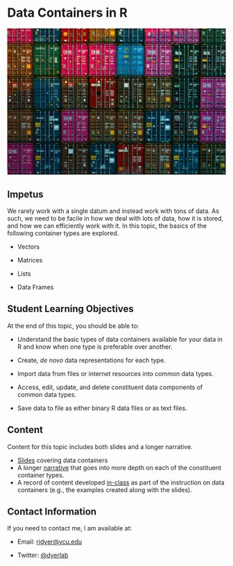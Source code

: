 # Data Containers in R

![](media/teng-yuhong-qMehmIyaXvY-unsplash.jpg)

## Impetus

We rarely work with a single datum and instead work with tons of data. As such, we need to be facile in how we deal with lots of data, how it is stored, and how we can efficiently work with it. In this topic, the basics of the following container types are explored.

-   Vectors

-   Matrices

-   Lists

-   Data Frames

## Student Learning Objectives

At the end of this topic, you should be able to:

-   Understand the basic types of data containers available for your data in R and know when one type is preferable over another.

-   Create, *de novo* data representations for each type.

-   Import data from files or internet resources into common data types.

-   Access, edit, update, and delete constituent data components of common data types.

-   Save data to file as either binary R data files or as text files.

## Content

Content for this topic includes both slides and a longer narrative.

-   [Slides](https://dyerlabteaching.github.io/Data-Containers/slides.html#/title-slide) covering data containers
-   A longer [narrative](https://dyerlabteaching.github.io/Data-Containers/narrative.html) that goes into more depth on each of the constituent container types.
-   A record of content developed [in-class](https://dyerlabteaching.github.io/Data-Containers/in-class.html) as part of the instruction on data containers (e.g., the examples created along with the slides).

## Contact Information

If you need to contact me, I am available at:

-   Email: [rjdyer\@vcu.edu](mailto://rjdyer@vcu.edu)

-   Twitter: [\@dyerlab](https://twitter.com/dyerlab/)
